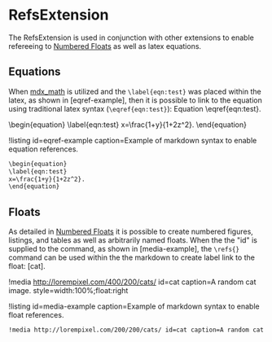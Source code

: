 # RefsExtension

The RefsExtension is used in conjunction with other extensions to enable refereeing to
[Numbered Floats](extensions/numbered_floats.md) as well as latex equations.

## Equations

When [mdx_math](https://github.com/mitya57/python-markdown-math) is utilized and the `\label{eqn:test}` was placed within the latex, as shown in [eqref-example], then it is possible to link to the equation using traditional latex syntax (`\eqref{eqn:test}`): Equation \eqref{eqn:test}.

\begin{equation}
\label{eqn:test}
x=\frac{1+y}{1+2z^2}.
\end{equation}

!listing id=eqref-example caption=Example of markdown syntax to enable equation references.
```markdown
\begin{equation}
\label{eqn:test}
x=\frac{1+y}{1+2z^2}.
\end{equation}
```

## Floats

As detailed in [Numbered Floats](extensions/numbered_floats.md) it is possible to create numbered
figures, listings, and tables as well as arbitrarily named floats. When the the "id" is supplied
to the command, as shown in [media-example], the `\refs{}` command can be used within the
the markdown to create label link to the float: [cat].

!media http://lorempixel.com/400/200/cats/ id=cat caption=A random cat image. style=width:100%;float:right

!listing id=media-example caption=Example of markdown syntax to enable float references.
```markdown
!media http://lorempixel.com/200/200/cats/ id=cat caption=A random cat image. style=width:32%;float:right;
```
